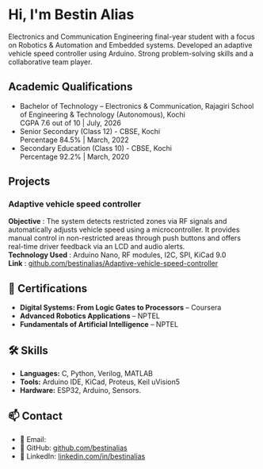 # Hi, I'm Bestin Alias

Electronics and Communication Engineering final-year student with a focus on Robotics & Automation and Embedded systems. Developed an adaptive vehicle speed controller using Arduino. Strong problem-solving skills and a collaborative team player.

## Academic Qualifications
- Bachelor of Technology – Electronics & Communication, Rajagiri School of Engineering & Technology (Autonomous), Kochi
  <br>CGPA 7.6 out of 10 | July, 2026 
- Senior Secondary (Class 12) - CBSE, Kochi
  <br>Percentage 84.5% | March, 2022
- Secondary Education (Class 10) - CBSE, Kochi
  <br>Percentage 92.2% | March, 2020

## Projects

### Adaptive vehicle speed controller
  **Objective**		: The system detects restricted zones via RF signals and automatically adjusts vehicle speed using a microcontroller. It                                              provides manual control in non-restricted areas through push buttons and offers real-time driver feedback via an LCD and audio alerts.
  <br>**Technology Used**	: Arduino Nano, RF modules, I2C, SPI, KiCad 9.0
  <br>**Link** 	: [github.com/bestinalias/Adaptive-vehicle-speed-controller](https://github.com/bestinalias/Adaptive-vehicle-speed-controller) 

## 📜 Certifications

-	**Digital Systems: From Logic Gates to Processors** – Coursera
-	**Advanced Robotics Applications** – NPTEL
-	**Fundamentals of Artificial Intelligence** – NPTEL

## 🛠 Skills

- **Languages:** C, Python, Verilog, MATLAB 
- **Tools:** Arduino IDE, KiCad, Proteus, Keil uVision5 
- **Hardware:** ESP32, Arduino, Sensors.

## 📫 Contact

- 📧 Email:  
- 💼 GitHub: [github.com/bestinalias](https://github.com/bestinalias)  
- 🔗 LinkedIn: [linkedin.com/in/bestinalias](www.linkedin.com/in/bestinalias)
